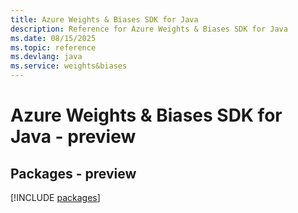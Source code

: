 ```yaml
---
title: Azure Weights & Biases SDK for Java
description: Reference for Azure Weights & Biases SDK for Java
ms.date: 08/15/2025
ms.topic: reference
ms.devlang: java
ms.service: weights&biases
---
```

# Azure Weights & Biases SDK for Java - preview
## Packages - preview
[!INCLUDE [packages](weights-&-biases-index.md)]